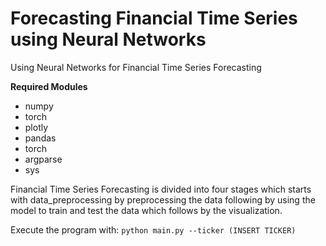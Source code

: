# Forecasting Financial Time Series using Neural Networks
Using Neural Networks for Financial Time Series Forecasting

**Required Modules**
- numpy
- torch
- plotly
- pandas
- torch
- argparse
- sys


Financial Time Series Forecasting is divided into four stages which starts with data_preprocessing by preprocessing the data following by using the model to train and test the data which follows by the visualization. 


Execute the program with: `python main.py --ticker (INSERT TICKER)` 
